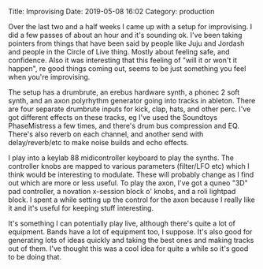 Title: Improvising
Date: 2019-05-08 16:02
Category: production

Over the last two and a half weeks I came up with a setup for improvising. I
did a few passes of about an hour and it's sounding ok. I've been taking
pointers from things that have been said by people like Juju and Jordash and
people in the Circle of Live thing. Mostly about feeling safe, and confidence.
Also it was interesting that this feeling of "will it or won't it happen", re
good things coming out, seems to be just something you feel when you're
improvising.

The setup has a drumbrute, an erebus hardware synth, a phonec 2 soft synth, and
an axon polyrhythm generator going into tracks in ableton. There are four
separate drumbrute inputs for kick, clap, hats, and other perc. I've got
different effects on these tracks, eg I've used the Soundtoys PhaseMistress a
few times, and there's drum bus compression and EQ. There's also reverb on each
channel, and another send with delay/reverb/etc to make noise builds and echo
effects.

I play into a keylab 88 midicontroller keyboard to play the synths. The
controller knobs are mapped to various parameters (filter/LFO etc) which I
think would be interesting to modulate. These will probably change as I find
out which are more or less useful. To play the axon, I've got a quneo "3D" pad
controller, a novation x-session block o' knobs, and a roli lightpad block. I
spent a while setting up the control for the axon because I really like it and it's
useful for keeping stuff interesting.

It's something I can potentially play live, although there's quite a lot of
equipment. Bands have a lot of equipment too, I suppose. It's also good for
generating lots of ideas quickly and taking the best ones and making tracks out
of them. I've thought this was a cool idea for quite a while so it's good to be
doing that.

